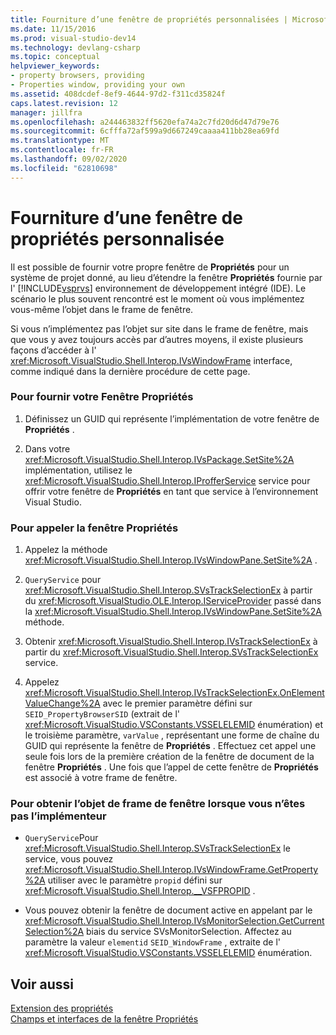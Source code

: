 ```yaml
---
title: Fourniture d’une fenêtre de propriétés personnalisées | Microsoft Docs
ms.date: 11/15/2016
ms.prod: visual-studio-dev14
ms.technology: devlang-csharp
ms.topic: conceptual
helpviewer_keywords:
- property browsers, providing
- Properties window, providing your own
ms.assetid: 408dcdef-8ef9-4644-97d2-f311cd35824f
caps.latest.revision: 12
manager: jillfra
ms.openlocfilehash: a244463832ff5620efa74a2c7fd20d6d47d79e76
ms.sourcegitcommit: 6cfffa72af599a9d667249caaaa411bb28ea69fd
ms.translationtype: MT
ms.contentlocale: fr-FR
ms.lasthandoff: 09/02/2020
ms.locfileid: "62810698"
---
```

# <a name="providing-a-custom-properties-window"></a>Fourniture d’une fenêtre de propriétés personnalisée
Il est possible de fournir votre propre fenêtre de **Propriétés** pour un système de projet donné, au lieu d’étendre la fenêtre **Propriétés** fournie par l' [!INCLUDE[vsprvs](../includes/vsprvs-md.md)] environnement de développement intégré (IDE). Le scénario le plus souvent rencontré est le moment où vous implémentez vous-même l’objet dans le frame de fenêtre.  
  
 Si vous n’implémentez pas l’objet sur site dans le frame de fenêtre, mais que vous y avez toujours accès par d’autres moyens, il existe plusieurs façons d’accéder à l' <xref:Microsoft.VisualStudio.Shell.Interop.IVsWindowFrame> interface, comme indiqué dans la dernière procédure de cette page.  
  
### <a name="to-provide-your-properties-window"></a>Pour fournir votre Fenêtre Propriétés  
  
1. Définissez un GUID qui représente l’implémentation de votre fenêtre de **Propriétés** .  
  
2. Dans votre <xref:Microsoft.VisualStudio.Shell.Interop.IVsPackage.SetSite%2A> implémentation, utilisez le <xref:Microsoft.VisualStudio.Shell.Interop.IProfferService> service pour offrir votre fenêtre de **Propriétés** en tant que service à l’environnement Visual Studio.  
  
### <a name="to-call-your-properties-window"></a>Pour appeler la fenêtre Propriétés  
  
1. Appelez la méthode <xref:Microsoft.VisualStudio.Shell.Interop.IVsWindowPane.SetSite%2A> .  
  
2. `QueryService` pour <xref:Microsoft.VisualStudio.Shell.Interop.SVsTrackSelectionEx> à partir du <xref:Microsoft.VisualStudio.OLE.Interop.IServiceProvider> passé dans la <xref:Microsoft.VisualStudio.Shell.Interop.IVsWindowPane.SetSite%2A> méthode.  
  
3. Obtenir <xref:Microsoft.VisualStudio.Shell.Interop.IVsTrackSelectionEx> à partir du <xref:Microsoft.VisualStudio.Shell.Interop.SVsTrackSelectionEx> service.  
  
4. Appelez <xref:Microsoft.VisualStudio.Shell.Interop.IVsTrackSelectionEx.OnElementValueChange%2A> avec le premier paramètre défini sur `SEID_PropertyBrowserSID` (extrait de l' <xref:Microsoft.VisualStudio.VSConstants.VSSELELEMID> énumération) et le troisième paramètre, `varValue` , représentant une forme de chaîne du GUID qui représente la fenêtre de **Propriétés** . Effectuez cet appel une seule fois lors de la première création de la fenêtre de document de la fenêtre **Propriétés** . Une fois que l’appel de cette fenêtre de **Propriétés** est associé à votre frame de fenêtre.  
  
### <a name="to-obtain-the-window-frame-object-when-you-are-not-the-implementer"></a>Pour obtenir l’objet de frame de fenêtre lorsque vous n’êtes pas l’implémenteur  
  
- `QueryService`Pour <xref:Microsoft.VisualStudio.Shell.Interop.SVsTrackSelectionEx> le service, vous pouvez <xref:Microsoft.VisualStudio.Shell.Interop.IVsWindowFrame.GetProperty%2A> utiliser avec le paramètre `propid` défini sur <xref:Microsoft.VisualStudio.Shell.Interop.__VSFPROPID> .  
  
- Vous pouvez obtenir la fenêtre de document active en appelant par le <xref:Microsoft.VisualStudio.Shell.Interop.IVsMonitorSelection.GetCurrentSelection%2A> biais du service SVsMonitorSelection. Affectez au paramètre la valeur `elementid` `SEID_WindowFrame` , extraite de l' <xref:Microsoft.VisualStudio.VSConstants.VSSELELEMID> énumération.  
  
## <a name="see-also"></a>Voir aussi  
 [Extension des propriétés](../extensibility/internals/extending-properties.md)   
 [Champs et interfaces de la fenêtre Propriétés](../extensibility/internals/properties-window-fields-and-interfaces.md)